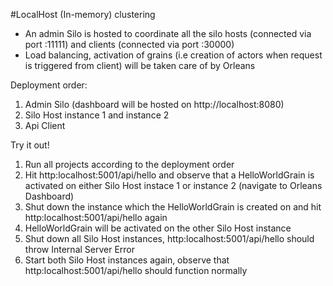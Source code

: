 #LocalHost (In-memory) clustering

- An admin Silo is hosted to coordinate all the silo hosts (connected via port :11111) and clients (connected via port :30000)
- Load balancing, activation of grains (i.e creation of actors when request is triggered from client) will be taken care of by Orleans

Deployment order:
1) Admin Silo (dashboard will be hosted on http://localhost:8080)
2) Silo Host instance 1 and instance 2
3) Api Client

Try it out!
1) Run all projects according to the deployment order
2) Hit http:localhost:5001/api/hello and observe that a HelloWorldGrain is activated on either Silo Host instace 1 or instance 2 (navigate to Orleans Dashboard)
3) Shut down the instance which the HelloWorldGrain is created on and hit http:localhost:5001/api/hello again
4) HelloWorldGrain will be activated on the other Silo Host instance
5) Shut down all Silo Host instances, http:localhost:5001/api/hello should throw Internal Server Error
6) Start both Silo Host instances again, observe that http:localhost:5001/api/hello should function normally 
